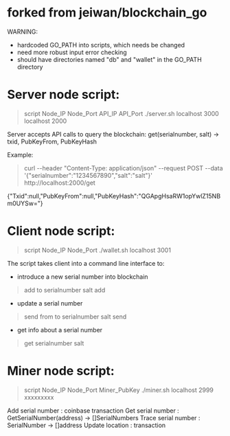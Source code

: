 # forked from jeiwan/blockchain_go

WARNING:
- hardcoded GO_PATH into scripts, which needs be changed
- need more robust input error checking
- should have directories named "db" and "wallet" in the GO_PATH directory

# Server node script:
> script Node_IP Node_Port API_IP API_Port
> ./server.sh localhost 3000 localhost 2000

Server accepts API calls to query the blockchain:
get(serialnumber, salt) -> txid, PubKeyFrom, PubKeyHash

Example:
> curl --header "Content-Type: application/json" --request POST --data '{"serialnumber":"1234567890","salt":"salt"}' http://localhost:2000/get

{"Txid":null,"PubKeyFrom":null,"PubKeyHash":"QGApgHsaRW1opYwlZ15NBm0UYSw="}

# Client node script:
> script Node_IP Node_Port
> ./wallet.sh localhost 3001

The script takes client into a command line interface to:

- introduce a new serial number into blockchain
> add to serialnumber salt
> add 


- update a serial number
> send from to serialnumber salt
> send 

- get info about a serial number
> get serialnumber salt
> 


# Miner node script:
> script Node_IP Node_Port Miner_PubKey
> ./miner.sh localhost 2999 xxxxxxxxx





Add serial number : coinbase transaction
Get serial number : GetSerialNumber(address) -> []SerialNumbers
Trace serial number : SerialNumber -> []address
Update location : transaction


















